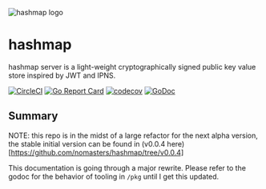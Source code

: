![hashmap logo](images/images/hashmap-logo-neon.png)

# hashmap

hashmap server is a light-weight cryptographically signed public key value store inspired by JWT and IPNS.

[![CircleCI][1]][2] [![Go Report Card][3]][4] [![codecov][5]][6] [![GoDoc][7]][8]

[1]: https://circleci.com/gh/nomasters/hashmap.svg?style=svg
[2]: https://circleci.com/gh/nomasters/hashmap
[3]: https://goreportcard.com/badge/github.com/nomasters/hashmap
[4]: https://goreportcard.com/report/github.com/nomasters/hashmap
[5]: https://codecov.io/gh/nomasters/hashmap/branch/master/graph/badge.svg
[6]: https://codecov.io/gh/nomasters/hashmap
[7]: https://godoc.org/github.com/nomasters/hashmap?status.svg
[8]: https://godoc.org/github.com/nomasters/hashmap

## Summary

NOTE: this repo is in the midst of a large refactor for the next alpha version, the stable initial version can be found in (v0.0.4 here)[https://github.com/nomasters/hashmap/tree/v0.0.4]

This documentation is going through a major rewrite. Please refer to the godoc for the behavior of tooling in `/pkg` until I get this updated.
